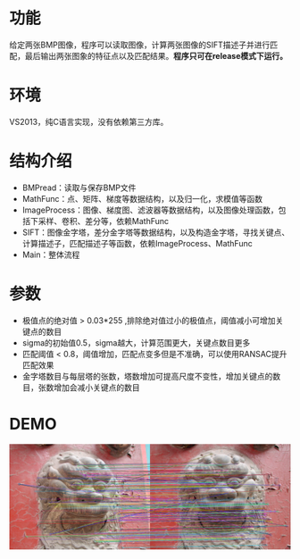 # 功能

给定两张BMP图像，程序可以读取图像，计算两张图像的SIFT描述子并进行匹配，最后输出两张图象的特征点以及匹配结果。**程序只可在release模式下运行。**

# 环境

VS2013，纯C语言实现，没有依赖第三方库。

# 结构介绍

- BMPread：读取与保存BMP文件
- MathFunc：点、矩阵、梯度等数据结构，以及归一化，求模值等函数
- ImageProcess：图像、梯度图、滤波器等数据结构，以及图像处理函数，包括下采样、卷积、差分等，依赖MathFunc
- SIFT：图像金字塔，差分金字塔等数据结构，以及构造金字塔，寻找关键点、计算描述子，匹配描述子等函数，依赖ImageProcess、MathFunc
- Main：整体流程

# 参数

- 极值点的绝对值 > 0.03*255 ,排除绝对值过小的极值点，阈值减小可增加关键点的数目
- sigma的初始值0.5，sigma越大，计算范围更大，关键点数目更多
- 匹配阈值 < 0.8，阈值增加，匹配点变多但是不准确，可以使用RANSAC提升匹配效果
- 金字塔数目与每层塔的张数，塔数增加可提高尺度不变性，增加关键点的数目，张数增加会减小关键点的数目

# DEMO

![matchimg](https://github.com/Bartopt/C_SIFT/blob/master/Image/matchimg.png)